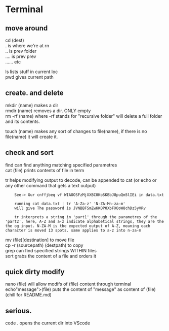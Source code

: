 # Terminal

## move around
cd (dest)  
. is where we're at rn  
.. is prev folder  
.... is prev prev  
...... etc  

ls lists stuff in current loc  
pwd gives current path  

## create. and delete
mkdir (name) makes a dir  
rmdir (name) removes a dir. ONLY empty  
rm -rf (name) where -rf stands for "recursive folder" will delete a full folder and its contents.  

touch (name) makes any sort of changes to file(name), if there is no file(name) it will create it.  

## check and sort
find can find anything matching specified parametres  
cat (file) prints contents of file in term  

tr helps modifying output to decode, can be appended to cat (or echo or any other command that gets a text output)

        See-> Gur cnffjbeq vf WIAOOSFzMjXXBC0KoSKBbJ8puQm5lIEi in data.txt

        running cat data.txt | tr 'A-Za-z' 'N-ZA-Mn-za-m'
        will give The password is JVNBBFSmZwKKOP0XbFXOoW8chDz5yVRv

        tr interprets a string in 'part1' through the parametres of the 'part2', here, A-Z and a-z indicate alphabetical strings, they are the the og input. N-ZA-M is the expected output of A-Z, meaning each character is moved 13 spots. same applies to a-z into n-za-m

mv (file)[destination] to move file  
cp -r (sourcepath) (destpath) to copy  
grep can find specified strings WITHIN files  
sort grabs the content of a file and orders it  

## quick dirty modify
nano (file) will allow modifs of (file) content through terminal  
echo"message">(file) puts the content of "message" as content of (file) (chill for README.md)  

## serious.
code . opens the current dir into VScode  
